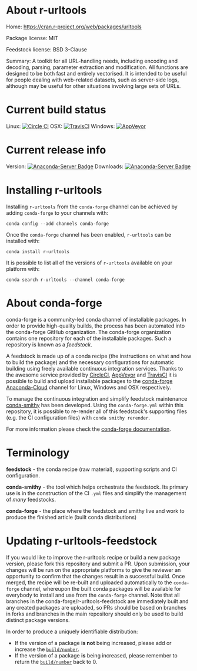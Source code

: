 About r-urltools
================

Home: https://cran.r-project.org/web/packages/urltools

Package license: MIT

Feedstock license: BSD 3-Clause

Summary: A toolkit for all URL-handling needs, including encoding and decoding, parsing, parameter extraction and modification. All functions are designed to be both fast and entirely vectorised. It is intended to be useful for people dealing with web-related datasets, such as server-side logs, although may be useful for other situations involving large sets of URLs.



Current build status
====================

Linux: [![Circle CI](https://circleci.com/gh/conda-forge/r-urltools-feedstock.svg?style=shield)](https://circleci.com/gh/conda-forge/r-urltools-feedstock)
OSX: [![TravisCI](https://travis-ci.org/conda-forge/r-urltools-feedstock.svg?branch=master)](https://travis-ci.org/conda-forge/r-urltools-feedstock)
Windows: [![AppVeyor](https://ci.appveyor.com/api/projects/status/github/conda-forge/r-urltools-feedstock?svg=True)](https://ci.appveyor.com/project/conda-forge/r-urltools-feedstock/branch/master)

Current release info
====================
Version: [![Anaconda-Server Badge](https://anaconda.org/conda-forge/r-urltools/badges/version.svg)](https://anaconda.org/conda-forge/r-urltools)
Downloads: [![Anaconda-Server Badge](https://anaconda.org/conda-forge/r-urltools/badges/downloads.svg)](https://anaconda.org/conda-forge/r-urltools)

Installing r-urltools
=====================

Installing `r-urltools` from the `conda-forge` channel can be achieved by adding `conda-forge` to your channels with:

```
conda config --add channels conda-forge
```

Once the `conda-forge` channel has been enabled, `r-urltools` can be installed with:

```
conda install r-urltools
```

It is possible to list all of the versions of `r-urltools` available on your platform with:

```
conda search r-urltools --channel conda-forge
```


About conda-forge
=================

conda-forge is a community-led conda channel of installable packages.
In order to provide high-quality builds, the process has been automated into the
conda-forge GitHub organization. The conda-forge organization contains one repository
for each of the installable packages. Such a repository is known as a *feedstock*.

A feedstock is made up of a conda recipe (the instructions on what and how to build
the package) and the necessary configurations for automatic building using freely
available continuous integration services. Thanks to the awesome service provided by
[CircleCI](https://circleci.com/), [AppVeyor](http://www.appveyor.com/)
and [TravisCI](https://travis-ci.org/) it is possible to build and upload installable
packages to the [conda-forge](https://anaconda.org/conda-forge)
[Anaconda-Cloud](http://docs.anaconda.org/) channel for Linux, Windows and OSX respectively.

To manage the continuous integration and simplify feedstock maintenance
[conda-smithy](http://github.com/conda-forge/conda-smithy) has been developed.
Using the ``conda-forge.yml`` within this repository, it is possible to re-render all of
this feedstock's supporting files (e.g. the CI configuration files) with ``conda smithy rerender``.

For more information please check the [conda-forge documentation](https://conda-forge.org/docs/).

Terminology
===========

**feedstock** - the conda recipe (raw material), supporting scripts and CI configuration.

**conda-smithy** - the tool which helps orchestrate the feedstock.
                   Its primary use is in the construction of the CI ``.yml`` files
                   and simplify the management of *many* feedstocks.

**conda-forge** - the place where the feedstock and smithy live and work to
                  produce the finished article (built conda distributions)


Updating r-urltools-feedstock
=============================

If you would like to improve the r-urltools recipe or build a new
package version, please fork this repository and submit a PR. Upon submission,
your changes will be run on the appropriate platforms to give the reviewer an
opportunity to confirm that the changes result in a successful build. Once
merged, the recipe will be re-built and uploaded automatically to the
`conda-forge` channel, whereupon the built conda packages will be available for
everybody to install and use from the `conda-forge` channel.
Note that all branches in the conda-forge/r-urltools-feedstock are
immediately built and any created packages are uploaded, so PRs should be based
on branches in forks and branches in the main repository should only be used to
build distinct package versions.

In order to produce a uniquely identifiable distribution:
 * If the version of a package **is not** being increased, please add or increase
   the [``build/number``](http://conda.pydata.org/docs/building/meta-yaml.html#build-number-and-string).
 * If the version of a package **is** being increased, please remember to return
   the [``build/number``](http://conda.pydata.org/docs/building/meta-yaml.html#build-number-and-string)
   back to 0.